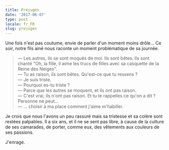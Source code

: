 ```yaml
---
title: Préjugés
date: '2017-06-07'
type: post
locale: fr_FR
slug: prejuges
---
```


Une fois n'est pas coutume, envie de parler d'un moment moins drôle… Ce soir, notre fils ainé nous raconte un moment problématique de sa journée.

<!-- more -->

> — Les autres, ils se sont moqués de moi. Ils sont bêtes. Ils sont chanté "Oh, la fille, il aime les trucs de filles avec sa casquette de la Reine des Neiges".  
> — Tu as raison, ils sont bêtes. Qu'est-ce que tu ressens ?  
> — Je suis triste.  
> — Pourquoi es-tu triste ?  
> — Parce que les autres se moquent, et ils ont pas raison.  
> — C'est vrai, ils n'ont pas raison. Et tu te rappelles ce qu'on a dit ? Personne ne peut…  
> — … choisir à ma place comment j'aime m'habiller.

Je crois que nous l'avons un peu rassuré mais sa tristesse et sa colère sont restées palpables. Il a six ans, et il ne se sent pas libre, à cause de la culture de ses camarades, de porter, comme eux, des vêtements aux couleurs de ses passions.

J'enrage.

